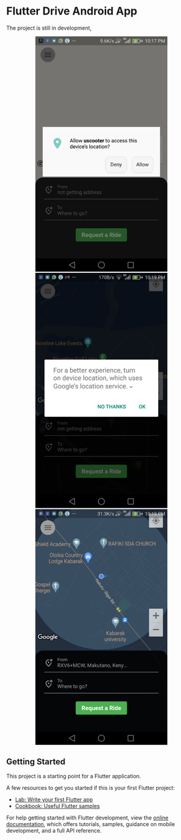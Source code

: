 # Flutter Drive Android App

The project is still in development,

<p align="center">
  <img src="images/flutter_01.png" width="350" >
  <img src="images/flutter_02.png" width="350" >
  <img src="images/flutter_03.png" width="350" >
</p>


## Getting Started

This project is a starting point for a Flutter application.

A few resources to get you started if this is your first Flutter project:

- [Lab: Write your first Flutter app](https://docs.flutter.dev/get-started/codelab)
- [Cookbook: Useful Flutter samples](https://docs.flutter.dev/cookbook)

For help getting started with Flutter development, view the
[online documentation](https://docs.flutter.dev/), which offers tutorials,
samples, guidance on mobile development, and a full API reference.

